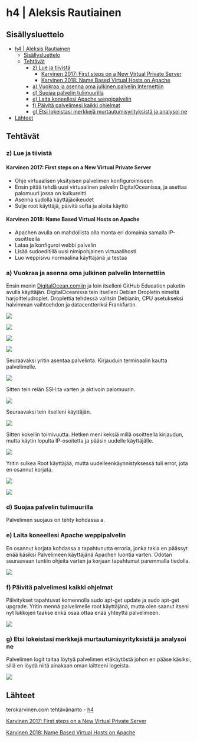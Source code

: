 # h4 | Aleksis Rautiainen

## Sisällysluettelo

- [h4 | Aleksis Rautiainen](#h4--aleksis-rautiainen)
  - [Sisällysluettelo](#sisällysluettelo)
  - [Tehtävät](#tehtävät)
    - [z) Lue ja tiivistä](#z-lue-ja-tiivistä)
      - [Karvinen 2017: First steps on a New Virtual Private Server](#karvinen-2017-first-steps-on-a-new-virtual-private-server)
      - [Karvinen 2018: Name Based Virtual Hosts on Apache](#karvinen-2018-name-based-virtual-hosts-on-apache)
    - [a) Vuokraa ja asenna oma julkinen palvelin Internettiin](#a-vuokraa-ja-asenna-oma-julkinen-palvelin-internettiin)
    - [d) Suojaa palvelin tulimuurilla](#d-suojaa-palvelin-tulimuurilla)
    - [e) Laita koneellesi Apache weppipalvelin](#e-laita-koneellesi-apache-weppipalvelin)
    - [f) Päivitä palvelimesi kaikki ohjelmat](#f-päivitä-palvelimesi-kaikki-ohjelmat)
    - [g) Etsi lokeistasi merkkejä murtautumisyrityksistä ja analysoi ne](#g-etsi-lokeistasi-merkkejä-murtautumisyrityksistä-ja-analysoi-ne)
- [Lähteet](#lähteet)

## Tehtävät

### z) Lue ja tiivistä


#### Karvinen 2017: First steps on a New Virtual Private Server

- Ohje virtuaalisen yksityisen palvelimen konfiguroimiseen
- Ensin pitää tehdä uusi virtuaalinen palvelin DigitalOceanissa, ja asettaa palomuuri jossa on kulkureitti
- Asenna sudolla käyttäjäoikeudet
- Sulje root käyttäjä, päivitä softa ja aloita käyttö

#### Karvinen 2018: Name Based Virtual Hosts on Apache

- Apachen avulla on mahdollista olla monta eri domainia samalla IP-osoitteella
- Lataa ja konfiguroi webbi palvelin
- Lisää sudoeditillä uusi nimipohjainen virtuaalihosti
- Luo weppisivu normaalina käyttäjänä ja testaa


### a) Vuokraa ja asenna oma julkinen palvelin Internettiin

Ensin menin [DigitalOcean.comiin](digitalocean.com) ja loin itselleni GitHub Education paketin avulla käyttäjän. DigitalOceanissa tein itselleni Debian Dropletin nimeltä harjoitteludroplet. Droplettia tehdessä valitsin Debianin, CPU asetukseksi halvimman vaihtoehdon ja datacentteriksi Frankfurtin.

![](kuvat/first.png)

![](kuvat/debian.png)

![](kuvat/5dollar.png)

![](kuvat/droplet.png)

Seuraavaksi yritin asentaa palvelinta. Kirjauduin terminaalin kautta palvelimelle.

![](kuvat/palvelimelle.png)

Sitten tein reiän SSH:ta varten ja aktivoin palomuurin.

![](kuvat/firewall.png)

Seuraavaksi tein itselleni käyttäjän.

![](kuvat/käyttäjä.png)

Sitten kokeilin toimivuutta. Hetken meni keksiä millä osoitteella kirjaudun, mutta käytin lopulta IP-osoitetta ja pääsin uudelle käyttäjälle.

![](kuvat/testaus.png)

Yritin sulkea Root käyttäjää, mutta uudelleenkäynnistyksessä tuli error, jota en osannut korjata.

![](kuvat/rootlogin.png)

![](kuvat/error.png)


### d) Suojaa palvelin tulimuurilla

Palvelimen suojaus on tehty kohdassa a.


### e) Laita koneellesi Apache weppipalvelin

En osannut korjata kohdassa a tapahtunutta erroria, jonka takia en päässyt enää käsiksi Palvelimeen käyttäjänä Apachen luontia varten. Odotan seuraavaan tuntiin ohjeita varten ja korjaan tapahtumat paremmalla tiedolla.

![](kuvat/refused.png)


### f) Päivitä palvelimesi kaikki ohjelmat

Päivitykset tapahtuvat komennolla sudo apt-get update ja sudo apt-get upgrade. Yritin mennä palvelimelle root käyttäjänä, mutta olen saanut itseni nyt lukkojen taakse enkä osaa ottaa enää yhteyttä palvelimeen.

![](kuvat/rootrefused.png)

### g) Etsi lokeistasi merkkejä murtautumisyrityksistä ja analysoi ne

Palvelimen logit taitaa löytyä palvelimen etäkäytöstä johon en pääse käsiksi, sillä en löydä niitä ainakaan oman laitteeni logeista.

![](kuvat/log.png)

## Lähteet

terokarvinen.com tehtävänanto - [h4](https://terokarvinen.com/2021/linux-palvelimet-ict4tn021-3018/#h4)

[Karvinen 2017: First steps on a New Virtual Private Server](https://terokarvinen.com/2017/first-steps-on-a-new-virtual-private-server-an-example-on-digitalocean/?fromSearch=first%20steps)

[Karvinen 2018: Name Based Virtual Hosts on Apache](https://terokarvinen.com/2018/name-based-virtual-hosts-on-apache-multiple-websites-to-single-ip-address/?fromSearch=name%20based%20virtual)
